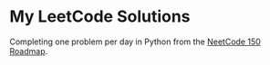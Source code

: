 # My LeetCode Solutions

Completing one problem per day in Python from the [NeetCode 150 Roadmap](https://neetcode.io/roadmap).

